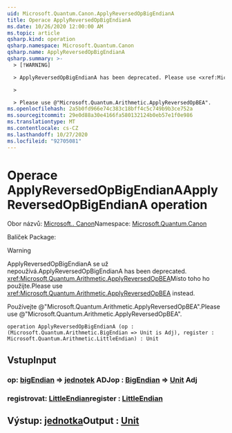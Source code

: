 ```yaml
---
uid: Microsoft.Quantum.Canon.ApplyReversedOpBigEndianA
title: Operace ApplyReversedOpBigEndianA
ms.date: 10/26/2020 12:00:00 AM
ms.topic: article
qsharp.kind: operation
qsharp.namespace: Microsoft.Quantum.Canon
qsharp.name: ApplyReversedOpBigEndianA
qsharp.summary: >-
  > [!WARNING]

  > ApplyReversedOpBigEndianA has been deprecated. Please use <xref:Microsoft.Quantum.Arithmetic.ApplyReversedOpBEA> instead.

  >

  > Please use @"Microsoft.Quantum.Arithmetic.ApplyReversedOpBEA".
ms.openlocfilehash: 2a5b0fd966e74c383c18bff4c5c749b9b3ce752a
ms.sourcegitcommit: 29e0d88a30e4166fa580132124b0eb57e1f0e986
ms.translationtype: MT
ms.contentlocale: cs-CZ
ms.lasthandoff: 10/27/2020
ms.locfileid: "92705081"
---
```

# <a name="applyreversedopbigendiana-operation"></a><span data-ttu-id="9f5ed-102">Operace ApplyReversedOpBigEndianA</span><span class="sxs-lookup"><span data-stu-id="9f5ed-102">ApplyReversedOpBigEndianA operation</span></span>

<span data-ttu-id="9f5ed-103">Obor názvů: [Microsoft.. Canon](xref:Microsoft.Quantum.Canon)</span><span class="sxs-lookup"><span data-stu-id="9f5ed-103">Namespace: [Microsoft.Quantum.Canon](xref:Microsoft.Quantum.Canon)</span></span>

<span data-ttu-id="9f5ed-104">Balíček [](https://nuget.org/packages/)</span><span class="sxs-lookup"><span data-stu-id="9f5ed-104">Package: [](https://nuget.org/packages/)</span></span>


> [!WARNING]
> <span data-ttu-id="9f5ed-105">ApplyReversedOpBigEndianA se už nepoužívá.</span><span class="sxs-lookup"><span data-stu-id="9f5ed-105">ApplyReversedOpBigEndianA has been deprecated.</span></span> <span data-ttu-id="9f5ed-106"><xref:Microsoft.Quantum.Arithmetic.ApplyReversedOpBEA>Místo toho ho použijte.</span><span class="sxs-lookup"><span data-stu-id="9f5ed-106">Please use <xref:Microsoft.Quantum.Arithmetic.ApplyReversedOpBEA> instead.</span></span>
>
> <span data-ttu-id="9f5ed-107">Používejte @"Microsoft.Quantum.Arithmetic.ApplyReversedOpBEA".</span><span class="sxs-lookup"><span data-stu-id="9f5ed-107">Please use @"Microsoft.Quantum.Arithmetic.ApplyReversedOpBEA".</span></span>



```qsharp
operation ApplyReversedOpBigEndianA (op : (Microsoft.Quantum.Arithmetic.BigEndian => Unit is Adj), register : Microsoft.Quantum.Arithmetic.LittleEndian) : Unit
```


## <a name="input"></a><span data-ttu-id="9f5ed-108">Vstup</span><span class="sxs-lookup"><span data-stu-id="9f5ed-108">Input</span></span>

### <a name="op--bigendian--unit-adj"></a><span data-ttu-id="9f5ed-109">op: [bigEndian](xref:Microsoft.Quantum.Arithmetic.BigEndian) => [jednotek](xref:microsoft.quantum.lang-ref.unit) ADJ</span><span class="sxs-lookup"><span data-stu-id="9f5ed-109">op : [BigEndian](xref:Microsoft.Quantum.Arithmetic.BigEndian) => [Unit](xref:microsoft.quantum.lang-ref.unit) Adj</span></span>




### <a name="register--littleendian"></a><span data-ttu-id="9f5ed-110">registrovat: [LittleEndian](xref:Microsoft.Quantum.Arithmetic.LittleEndian)</span><span class="sxs-lookup"><span data-stu-id="9f5ed-110">register : [LittleEndian](xref:Microsoft.Quantum.Arithmetic.LittleEndian)</span></span>





## <a name="output--unit"></a><span data-ttu-id="9f5ed-111">Výstup: [jednotka](xref:microsoft.quantum.lang-ref.unit)</span><span class="sxs-lookup"><span data-stu-id="9f5ed-111">Output : [Unit](xref:microsoft.quantum.lang-ref.unit)</span></span>


